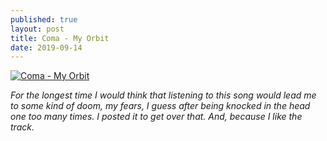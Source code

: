 ```yaml
---
published: true
layout: post
title: Coma - My Orbit
date: 2019-09-14
---
```

[![Coma - My Orbit](http://img.youtube.com/vi/AhgxOj-wh8o/0.jpg)](http://www.youtube.com/watch?v=AhgxOj-wh8o "Coma - My Orbit")

*For the longest time I would think that listening to this song would lead me to some kind of doom, my fears, I guess after being knocked in the head one too many times.  I posted it to get over that.  And, because I like the track.*  


